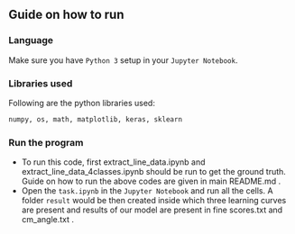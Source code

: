 ## Guide on how to run

### Language
Make sure you have `Python 3` setup in your `Jupyter Notebook`.

### Libraries used
Following are the python libraries used:
```bash
numpy, os, math, matplotlib, keras, sklearn
```
### Run the program
   -   To run this code, first extract_line_data.ipynb and extract_line_data_4classes.ipynb should be run to get the ground truth.
   Guide on how to run the above codes are given in main README.md .
   -   Open the `task.ipynb` in the `Jupyter Notebook` and run all the cells. A folder `result` would be then created inside which three learning curves are present and results of our model are present in fine scores.txt and cm_angle.txt .